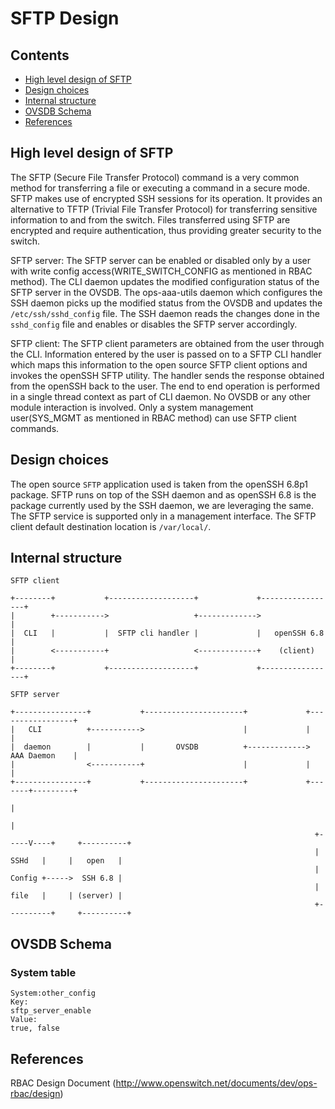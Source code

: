 # SFTP Design

## Contents
   - [High level design of SFTP](#high-level-design-of-sftp)
   - [Design choices](#design-choices)
   - [Internal structure](#internal-structure)
   - [OVSDB Schema](#ovsdb-schema)
   - [References](#references)

## High level design of SFTP
The SFTP (Secure File Transfer Protocol) command is a very common method for transferring a file or executing a command in a secure mode. SFTP makes use of encrypted SSH sessions for its operation. It provides an alternative to TFTP (Trivial File Transfer Protocol) for transferring sensitive information to and from the switch. Files transferred using SFTP are encrypted and require authentication, thus providing greater security to the switch.

SFTP server:
The SFTP server can be enabled or disabled only by a user with write config access(WRITE_SWITCH_CONFIG as mentioned in RBAC method). The CLI daemon updates the modified configuration status of the SFTP server in the OVSDB. The ops-aaa-utils daemon which configures the SSH daemon picks up the modified status from the OVSDB and updates the `/etc/ssh/sshd_config` file. The SSH daemon reads the changes done in the `sshd_config` file and enables or disables the SFTP server accordingly.

SFTP client:
The SFTP client parameters are obtained from the user through the CLI. Information entered by the user is passed on to a SFTP CLI handler which maps this information to the open source SFTP client options and invokes the openSSH SFTP utility. The handler sends the response obtained from the openSSH back to the user. The end to end operation is performed in a single thread context as part of CLI daemon.
No OVSDB or any other module interaction is involved.
Only a system management user(SYS_MGMT as mentioned in RBAC method) can use SFTP client commands.

## Design choices

The open source `SFTP` application used is taken from the openSSH 6.8p1 package. SFTP runs on top of the SSH daemon and as openSSH 6.8 is the package currently used by the SSH daemon, we are leveraging the same.
The SFTP service is supported only in a management interface.
The SFTP client default destination location is `/var/local/`.

## Internal structure

```ditaa
SFTP client

+--------+           +-------------------+             +-----------------+
|        +----------->                   +------------->                 |
|  CLI   |           |  SFTP cli handler |             |   openSSH 6.8   |
|        <-----------+                   <-------------+    (client)     |
+--------+           +-------------------+             +-----------------+

```

```ditaa
SFTP server

+----------------+           +----------------------+             +-----------------+
|   CLI          +----------->                      |             |                 |
|  daemon        |           |       OVSDB          +------------->   AAA Daemon    |
|                <-----------+                      |             |                 |
+----------------+           +----------------------+             +-------+---------+
                                                                          |
                                                                          |
                                                                    +-----V----+     +----------+
                                                                    |   SSHd   |     |   open   |
                                                                    |   Config +----->  SSH 6.8 |
                                                                    |   file   |     | (server) |
                                                                    +----------+     +----------+

```

## OVSDB Schema
### System table
```
System:other_config
Key:
sftp_server_enable
Value:
true, false
```

## References
RBAC Design Document (http://www.openswitch.net/documents/dev/ops-rbac/design)
